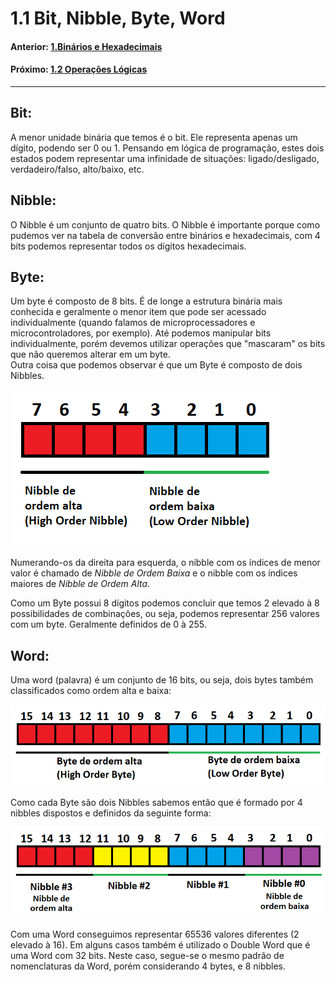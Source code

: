 <link rel="stylesheet" href="css/style.css">

# 1.1 Bit, Nibble, Byte, Word



#### Anterior: [1.Binários e Hexadecimais](./binarios.md)
#### Próximo: [1.2 Operações Lógicas](./operacoes_logicas.md)

---

## Bit:  
A menor unidade binária que temos é o bit. Ele representa apenas um dígito, podendo ser 0 ou 1. Pensando em lógica de programação, estes dois estados podem representar uma infinidade de situações: ligado/desligado, verdadeiro/falso, alto/baixo, etc.  
  
## Nibble:  
O Nibble é um conjunto de quatro bits. O Nibble é importante porque como pudemos ver na tabela de conversão entre binários e hexadecimais, com 4 bits podemos representar todos os dígitos hexadecimais.  
  
## Byte:  
Um byte é composto de 8 bits. É de longe a estrutura binária mais conhecida e geralmente o menor item que pode ser acessado individualmente (quando falamos de microprocessadores e microcontroladores, por exemplo). Até podemos manipular bits individualmente, porém devemos utilizar operações que "mascaram" os bits que não queremos alterar em um byte.  
Outra coisa que podemos observar é que um Byte é composto de dois Nibbles.

![](./imgs/byte01.png)

Numerando-os da direita para esquerda, o nibble com os índices de menor valor é chamado de *Nibble de Ordem Baixa* e o nibble com os índices maiores de *Nibble de Ordem Alta*.  

Como um Byte possui 8 dígitos podemos concluir que temos 2 elevado à 8 possibilidades de combinações, ou seja, podemos representar 256 valores com um byte. Geralmente definidos de 0 à 255.

## Word:

Uma word (palavra) é um conjunto de 16 bits, ou seja, dois bytes também classificados como ordem alta e baixa:


![](./imgs/byte02.png)

Como cada Byte são dois Nibbles sabemos então que é formado por 4 nibbles dispostos e definidos da seguinte forma:

![](./imgs/byte03.png)

Com uma Word conseguimos representar 65536 valores diferentes (2 elevado à 16). Em alguns casos também é utilizado o Double Word que é uma Word com 32 bits. Neste caso, segue-se o mesmo padrão de nomenclaturas da Word, porém considerando 4 bytes, e 8 nibbles.